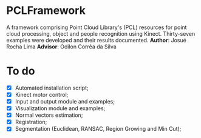 # PCLFramework

A framework comprising Point Cloud Library's (PCL) resources for point cloud processing, object and people recognition using Kinect. Thirty-seven examples were developed and their results documented.
**Author**: Josué Rocha Lima
**Advisor**: Odilon Corrêa da Silva

# To do
- [X] Automated installation script;
- [X] Kinect motor control;
- [X] Input and output module and examples;
- [X] Visualization module and examples;
- [X] Normal vectors estimation;
- [X] Registration;
- [X] Segmentation (Euclidean, RANSAC, Region Growing and Min Cut);
